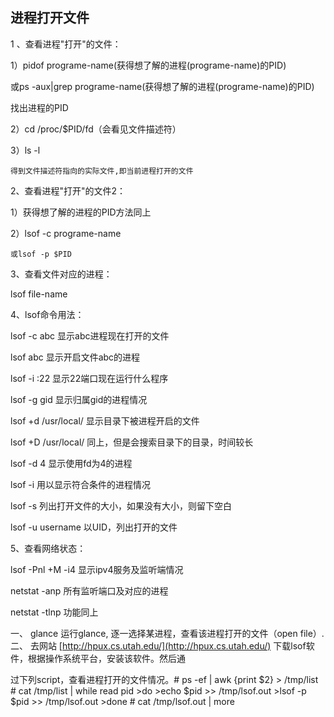 ## 进程打开文件

1 、查看进程&quot;打开&quot;的文件：

 1）pidof programe-name(获得想了解的进程(programe-name)的PID)

或ps -aux|grep programe-name(获得想了解的进程(programe-name)的PID)

 找出进程的PID

 2）cd /proc/$PID/fd（会看见文件描述符）

 3）ls -l

    得到文件描述符指向的实际文件,即当前进程打开的文件

2、查看进程&quot;打开&quot;的文件2：

1）获得想了解的进程的PID方法同上

2）lsof -c programe-name

    或lsof -p $PID

3、查看文件对应的进程：

lsof file-name

4、lsof命令用法：

lsof -c abc 显示abc进程现在打开的文件

 lsof abc 显示开启文件abc的进程

 lsof -i :22 显示22端口现在运行什么程序

 lsof -g gid 显示归属gid的进程情况

 lsof +d /usr/local/ 显示目录下被进程开启的文件

 lsof +D /usr/local/ 同上，但是会搜索目录下的目录，时间较长

 lsof -d 4 显示使用fd为4的进程

 lsof -i 用以显示符合条件的进程情况

 lsof -s 列出打开文件的大小，如果没有大小，则留下空白

 lsof -u username 以UID，列出打开的文件

5、查看网络状态：

lsof -Pnl +M -i4 显示ipv4服务及监听端情况

netstat -anp 所有监听端口及对应的进程

netstat -tlnp 功能同上

一、 glance 运行glance, 逐一选择某进程，查看该进程打开的文件（open file）. 二、 去网站 [http://hpux.cs.utah.edu/](http://hpux.cs.utah.edu/) 下载lsof软件，根据操作系统平台，安装该软件。然后通

过下列script，查看进程打开的文件情况。# ps -ef | awk {print $2} &gt; /tmp/list # cat /tmp/list | while read pid &gt;do &gt;echo $pid &gt;&gt; /tmp/lsof.out &gt;lsof -p $pid &gt;&gt; /tmp/lsof.out &gt;done # cat /tmp/lsof.out | more